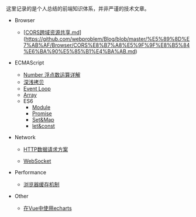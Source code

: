 这里记录的是个人总结的前端知识体系，并非严谨的技术文章。

+ Browser

    + [[CORS跨域资源共享.md](https://github.com/webproblem/Blog/blob/master/%E5%89%8D%E7%AB%AF/Browser/CORS%E8%B7%A8%E5%9F%9F%E8%B5%84%E6%BA%90%E5%85%B1%E4%BA%AB.md)](https://github.com/webproblem/Blog/blob/master/%E5%89%8D%E7%AB%AF/Browser/CORS%E8%B7%A8%E5%9F%9F%E8%B5%84%E6%BA%90%E5%85%B1%E4%BA%AB.md)
+ ECMAScript

    + [Number 浮点数运算详解](./ECMAScript/Number浮点数运算详解.md)
    + [深浅拷贝](https://github.com/webproblem/Blog/blob/master/%E5%89%8D%E7%AB%AF/ECMAScript/%E6%B7%B1%E6%B5%85%E6%8B%B7%E8%B4%9D.md)
    + [Event Loop](https://github.com/webproblem/Blog/blob/master/%E5%89%8D%E7%AB%AF/ECMAScript/Event%20Loop.md)
    + [Array](https://github.com/webproblem/Blog/blob/master/%E5%89%8D%E7%AB%AF/ECMAScript/Array.md)
    + ES6
      * [Module](https://github.com/webproblem/Blog/blob/master/%E5%89%8D%E7%AB%AF/ECMAScript/ES6/Module.md)
      * [Promise](https://github.com/webproblem/Blog/blob/master/%E5%89%8D%E7%AB%AF/ECMAScript/ES6/Promise.md)
      * [Set&Map](https://github.com/webproblem/Blog/blob/master/%E5%89%8D%E7%AB%AF/ECMAScript/ES6/Set%26Map.md)
      * [let&const](https://github.com/webproblem/Blog/blob/master/%E5%89%8D%E7%AB%AF/ECMAScript/ES6/let%26const.md)
+ Network

    + [HTTP数据请求方案](https://github.com/webproblem/Blog/blob/master/%E5%89%8D%E7%AB%AF/Network/HTTP%E6%95%B0%E6%8D%AE%E8%AF%B7%E6%B1%82%E6%96%B9%E6%A1%88.md)

    + [WebSocket](https://github.com/webproblem/Blog/blob/master/%E5%89%8D%E7%AB%AF/Network/WebSocket.md)
+ Performance
    * [浏览器缓存机制](https://github.com/webproblem/Blog/blob/master/%E5%89%8D%E7%AB%AF/Performance/%E6%B5%8F%E8%A7%88%E5%99%A8%E7%BC%93%E5%AD%98%E6%9C%BA%E5%88%B6.md)
+ Other

    + [在Vue中使用echarts](./Other/在Vue中使用echarts.md)     